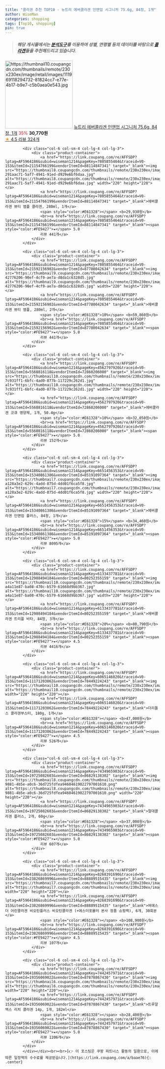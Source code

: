 ```yaml
---
title: "콜라겐 추천 TOP10 - 뉴트리 에버콜라겐 인앤업 시그니처 75.6g, 84정, 1개"
author: WiseMan
categories: shopping
tags: [Top10, shopping]
pin: true
---
```


> ##### 해당 게시물에서는 [**분석도구**](https://itemscout.io/)를 이용하여 **성별**, **연령별** 등의 데이터를 바탕으로 [**콜라겐**](https://link.coupang.com/a/baae76)들을 추천해드리고 있습니다.
<div class="container"><div class="row">
            <div class="col-6 col-sm-4 col-lg-4 col-lg-3">
                <div class="product-container">
                    <a href="https://link.coupang.com/re/AFFSDP?lptag=AF5964186&subid=wiseman1214&pageKey=7343594757&traceid=V0-153&itemId=19107079373&vendorItemId=87089180651" target="_blank"><img src="https://thumbnail10.coupangcdn.com/thumbnails/remote/230x230ex/image/retail/images/111969118294732-81824cc7-e77e-4b17-b9e7-c5b0aea0e543.jpg" alt="https://thumbnail10.coupangcdn.com/thumbnails/remote/230x230ex/image/retail/images/111969118294732-81824cc7-e77e-4b17-b9e7-c5b0aea0e543.jpg" width="220" height="220"></a>
                    <a href="https://link.coupang.com/re/AFFSDP?lptag=AF5964186&subid=wiseman1214&pageKey=7343594757&traceid=V0-153&itemId=19107079373&vendorItemId=87089180651" target="_blank">뉴트리 에버콜라겐 인앤업 시그니처 75.6g, 84정, 1개</a>
                    <span style="color:#E61328">35%</span> <b>30,770원</b>
                    <br><a href="https://link.coupang.com/re/AFFSDP?lptag=AF5964186&subid=wiseman1214&pageKey=7343594757&traceid=V0-153&itemId=19107079373&vendorItemId=87089180651" target="_blank"><span style="color:#FE9427">★</span> 4.5
                    리뷰 324개</a>
                </div>
            </div>
            
            <div class="col-6 col-sm-4 col-lg-4 col-lg-3">
                <div class="product-container">
                    <a href="https://link.coupang.com/re/AFFSDP?lptag=AF5964186&subid=wiseman1214&pageKey=7805855464&traceid=V0-153&itemId=21154766199&vendorItemId=88114847341" target="_blank"><img src="https://thumbnail8.coupangcdn.com/thumbnails/remote/230x230ex/image/retail/images/200753897303274-291aac71-5af7-4941-91ed-d929e6bf6daa.jpg" alt="https://thumbnail8.coupangcdn.com/thumbnails/remote/230x230ex/image/retail/images/200753897303274-291aac71-5af7-4941-91ed-d929e6bf6daa.jpg" width="220" height="220"></a>
                    <a href="https://link.coupang.com/re/AFFSDP?lptag=AF5964186&subid=wiseman1214&pageKey=7805855464&traceid=V0-153&itemId=21154766199&vendorItemId=88114847341" target="_blank">에버콜라겐 뷰티 앰플 콜라겐, 280ml, 1개</a>
                    <span style="color:#E61328"></span> <b>29,930원</b>
                    <br><a href="https://link.coupang.com/re/AFFSDP?lptag=AF5964186&subid=wiseman1214&pageKey=7805855464&traceid=V0-153&itemId=21154766199&vendorItemId=88114847341" target="_blank"><span style="color:#FE9427">★</span> 5.0
                    리뷰 441개</a>
                </div>
            </div>
            
            <div class="col-6 col-sm-4 col-lg-4 col-lg-3">
                <div class="product-container">
                    <a href="https://link.coupang.com/re/AFFSDP?lptag=AF5964186&subid=wiseman1214&pageKey=7805855464&traceid=V0-153&itemId=21592156902&vendorItemId=87780042634" target="_blank"><img src="https://thumbnail9.coupangcdn.com/thumbnails/remote/230x230ex/image/retail/images/109013595155013-42776206-90ef-4cf9-ae7a-d8da1c6328d5.jpg" alt="https://thumbnail9.coupangcdn.com/thumbnails/remote/230x230ex/image/retail/images/109013595155013-42776206-90ef-4cf9-ae7a-d8da1c6328d5.jpg" width="220" height="220"></a>
                    <a href="https://link.coupang.com/re/AFFSDP?lptag=AF5964186&subid=wiseman1214&pageKey=7805855464&traceid=V0-153&itemId=21592156902&vendorItemId=87780042634" target="_blank">에버콜라겐 뷰티 앰플, 280ml, 2개</a>
                    <span style="color:#E61328">10%</span> <b>59,860원</b>
                    <br><a href="https://link.coupang.com/re/AFFSDP?lptag=AF5964186&subid=wiseman1214&pageKey=7805855464&traceid=V0-153&itemId=21592156902&vendorItemId=87780042634" target="_blank"><span style="color:#FE9427">★</span> 5.0
                    리뷰 441개</a>
                </div>
            </div>
            
            <div class="col-6 col-sm-4 col-lg-4 col-lg-3">
                <div class="product-container">
                    <a href="https://link.coupang.com/re/AFFSDP?lptag=AF5964186&subid=wiseman1214&pageKey=4562797920&traceid=V0-153&itemId=5560816118&vendorItemId=72860206000" target="_blank"><img src="https://thumbnail10.coupangcdn.com/thumbnails/remote/230x230ex/image/retail/images/200718314006986-7c931ff1-6bfc-4ad0-877b-117229c262d1.jpg" alt="https://thumbnail10.coupangcdn.com/thumbnails/remote/230x230ex/image/retail/images/200718314006986-7c931ff1-6bfc-4ad0-877b-117229c262d1.jpg" width="220" height="220"></a>
                    <a href="https://link.coupang.com/re/AFFSDP?lptag=AF5964186&subid=wiseman1214&pageKey=4562797920&traceid=V0-153&itemId=5560816118&vendorItemId=72860206000" target="_blank">에버콜라겐 코큐 영양제, 1개, 50.4g</a>
                    <span style="color:#E61328">10%</span> <b>32,050원</b>
                    <br><a href="https://link.coupang.com/re/AFFSDP?lptag=AF5964186&subid=wiseman1214&pageKey=4562797920&traceid=V0-153&itemId=5560816118&vendorItemId=72860206000" target="_blank"><span style="color:#FE9427">★</span> 5.0
                    리뷰 152개</a>
                </div>
            </div>
            
            <div class="col-6 col-sm-4 col-lg-4 col-lg-3">
                <div class="product-container">
                    <a href="https://link.coupang.com/re/AFFSDP?lptag=AF5964186&subid=wiseman1214&pageKey=6651456353&traceid=V0-153&itemId=15340861386&vendorItemId=85191097364" target="_blank"><img src="https://thumbnail7.coupangcdn.com/thumbnails/remote/230x230ex/image/retail/images/3734643713063493-a128a3e2-629c-4add-875d-4dd01f6ca5f8.jpg" alt="https://thumbnail7.coupangcdn.com/thumbnails/remote/230x230ex/image/retail/images/3734643713063493-a128a3e2-629c-4add-875d-4dd01f6ca5f8.jpg" width="220" height="220"></a>
                    <a href="https://link.coupang.com/re/AFFSDP?lptag=AF5964186&subid=wiseman1214&pageKey=6651456353&traceid=V0-153&itemId=15340861386&vendorItemId=85191097364" target="_blank">에버콜라겐 인앤업 플러스, 84정, 1개</a>
                    <span style="color:#E61328">15%</span> <b>34,460원</b>
                    <br><a href="https://link.coupang.com/re/AFFSDP?lptag=AF5964186&subid=wiseman1214&pageKey=6651456353&traceid=V0-153&itemId=15340861386&vendorItemId=85191097364" target="_blank"><span style="color:#FE9427">★</span> 5.0
                    리뷰 8095개</a>
                </div>
            </div>
            
            <div class="col-6 col-sm-4 col-lg-4 col-lg-3">
                <div class="product-container">
                    <a href="https://link.coupang.com/re/AFFSDP?lptag=AF5964186&subid=wiseman1214&pageKey=6133437781&traceid=V0-153&itemId=12988494184&vendorItemId=80252355159" target="_blank"><img src="https://thumbnail10.coupangcdn.com/thumbnails/remote/230x230ex/image/retail/images/108972605234688-a4a11e87-ba08-470c-b579-61668d9bb367.jpg" alt="https://thumbnail10.coupangcdn.com/thumbnails/remote/230x230ex/image/retail/images/108972605234688-a4a11e87-ba08-470c-b579-61668d9bb367.jpg" width="220" height="220"></a>
                    <a href="https://link.coupang.com/re/AFFSDP?lptag=AF5964186&subid=wiseman1214&pageKey=6133437781&traceid=V0-153&itemId=12988494184&vendorItemId=80252355159" target="_blank">에버콜라겐 트리플 비타, 84정, 3개</a>
                    <span style="color:#E61328">20%</span> <b>80,790원</b>
                    <br><a href="https://link.coupang.com/re/AFFSDP?lptag=AF5964186&subid=wiseman1214&pageKey=6133437781&traceid=V0-153&itemId=12988494184&vendorItemId=80252355159" target="_blank"><span style="color:#FE9427">★</span> 4.5
                    리뷰 4416개</a>
                </div>
            </div>
            
            <div class="col-6 col-sm-4 col-lg-4 col-lg-3">
                <div class="product-container">
                    <a href="https://link.coupang.com/re/AFFSDP?lptag=AF5964186&subid=wiseman1214&pageKey=6065146020&traceid=V0-153&itemId=11171203062&vendorItemId=78449224243" target="_blank"><img src="https://thumbnail10.coupangcdn.com/thumbnails/remote/230x230ex/image/vendor_inventory/efa5/a0500eb931b87f1625e004e7e804032b88e016f12a8f6bfe4ac95b39ff3b.png" alt="https://thumbnail10.coupangcdn.com/thumbnails/remote/230x230ex/image/vendor_inventory/efa5/a0500eb931b87f1625e004e7e804032b88e016f12a8f6bfe4ac95b39ff3b.png" width="220" height="220"></a>
                    <a href="https://link.coupang.com/re/AFFSDP?lptag=AF5964186&subid=wiseman1214&pageKey=6065146020&traceid=V0-153&itemId=11171203062&vendorItemId=78449224243" target="_blank">더리틀스 콜라겐부스터, 180g, 1개</a>
                    <span style="color:#E61328"></span> <b>47,000원</b>
                    <br><a href="https://link.coupang.com/re/AFFSDP?lptag=AF5964186&subid=wiseman1214&pageKey=6065146020&traceid=V0-153&itemId=11171203062&vendorItemId=78449224243" target="_blank"><span style="color:#FE9427">★</span> 4.5
                    리뷰 526개</a>
                </div>
            </div>
            
            <div class="col-6 col-sm-4 col-lg-4 col-lg-3">
                <div class="product-container">
                    <a href="https://link.coupang.com/re/AFFSDP?lptag=AF5964186&subid=wiseman1214&pageKey=7434965903&traceid=V0-153&itemId=19725082603&vendorItemId=86829138302" target="_blank"><img src="https://thumbnail8.coupangcdn.com/thumbnails/remote/230x230ex/image/retail/images/e7a6d477-9881-4b5e-a0c6-36d725fdfea94604619022797001610.png" alt="https://thumbnail8.coupangcdn.com/thumbnails/remote/230x230ex/image/retail/images/e7a6d477-9881-4b5e-a0c6-36d725fdfea94604619022797001610.png" width="220" height="220"></a>
                    <a href="https://link.coupang.com/re/AFFSDP?lptag=AF5964186&subid=wiseman1214&pageKey=7434965903&traceid=V0-153&itemId=19725082603&vendorItemId=86829138302" target="_blank">절대콜라겐 플러스, 2개, 60g</a>
                    <span style="color:#E61328"></span> <b>37,000원</b>
                    <br><a href="https://link.coupang.com/re/AFFSDP?lptag=AF5964186&subid=wiseman1214&pageKey=7434965903&traceid=V0-153&itemId=19725082603&vendorItemId=86829138302" target="_blank"><span style="color:#FE9427">★</span> 5.0
                    리뷰 607개</a>
                </div>
            </div>
            
            <div class="col-6 col-sm-4 col-lg-4 col-lg-3">
                <div class="product-container">
                    <a href="https://link.coupang.com/re/AFFSDP?lptag=AF5964186&subid=wiseman1214&pageKey=8268391690&traceid=V0-153&itemId=23826869996&vendorItemId=88889515435" target="_blank"><img src="https://thumbnail7.coupangcdn.com/thumbnails/remote/230x230ex/image/vendor_inventory/dc13/e45278149ad9bc6e9b56078502c221c495cc39f5df2704cd48fd0d109f27.jpg" alt="https://thumbnail7.coupangcdn.com/thumbnails/remote/230x230ex/image/vendor_inventory/dc13/e45278149ad9bc6e9b56078502c221c495cc39f5df2704cd48fd0d109f27.jpg" width="220" height="220"></a>
                    <a href="https://link.coupang.com/re/AFFSDP?lptag=AF5964186&subid=wiseman1214&pageKey=8268391690&traceid=V0-153&itemId=23826869996&vendorItemId=88889515435" target="_blank">여에스더 어린콜라겐 비오틴플러스 비오틴콜라겐 (+에스더포뮬러 본사 정품 쇼핑백), 6개, 30회분</a>
                    <span style="color:#E61328"></span> <b>108,900원</b>
                    <br><a href="https://link.coupang.com/re/AFFSDP?lptag=AF5964186&subid=wiseman1214&pageKey=8268391690&traceid=V0-153&itemId=23826869996&vendorItemId=88889515435" target="_blank"><span style="color:#FE9427">★</span> 4.5
                    리뷰 107개</a>
                </div>
            </div>
            
            <div class="col-6 col-sm-4 col-lg-4 col-lg-3">
                <div class="product-container">
                    <a href="https://link.coupang.com/re/AFFSDP?lptag=AF5964186&subid=wiseman1214&pageKey=7442457971&traceid=V0-153&itemId=19356069022&vendorItemId=87878867430" target="_blank"><img src="https://thumbnail6.coupangcdn.com/thumbnails/remote/230x230ex/image/vendor_inventory/9f99/3f3ef24ccbf0fe7a59c3201a11246d47b89d7b79d130ca6eded42f632a90.jpg" alt="https://thumbnail6.coupangcdn.com/thumbnails/remote/230x230ex/image/vendor_inventory/9f99/3f3ef24ccbf0fe7a59c3201a11246d47b89d7b79d130ca6eded42f632a90.jpg" width="220" height="220"></a>
                    <a href="https://link.coupang.com/re/AFFSDP?lptag=AF5964186&subid=wiseman1214&pageKey=7442457971&traceid=V0-153&itemId=19356069022&vendorItemId=87878867430" target="_blank">트루알엑스 리치 콜라겐 14p, 1개, 182ml</a>
                    <span style="color:#E61328"></span> <b>28,400원</b>
                    <br><a href="https://link.coupang.com/re/AFFSDP?lptag=AF5964186&subid=wiseman1214&pageKey=7442457971&traceid=V0-153&itemId=19356069022&vendorItemId=87878867430" target="_blank"><span style="color:#FE9427">★</span> 5.0
                    리뷰 1206개</a>
                </div>
            </div>
            </div></div><br><br>[👉 이 포스팅은 쿠팡 파트너스 활동의 일환으로, 이에 따른 일정액의 수수료를 제공받습니다.](https://link.coupang.com/a/baae76){: .center}